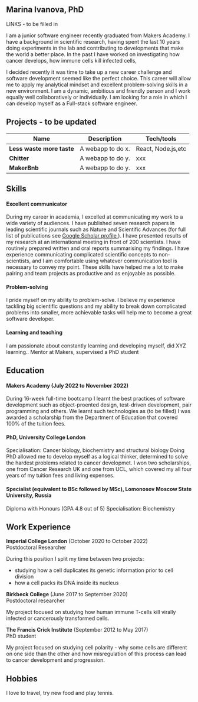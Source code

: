 ## Marina Ivanova, PhD

LINKS - to be filled in

I am a junior software engineer recently graduated from Makers Academy. I have a background in scientific research, having spent the last 10 years doing experiments in the lab and contributing to developments that make the world a better place. In the past I have worked on investigating how cancer develops, how immune cells kill infected cells, 

I decided recently it was time to take up a new career challenge and software development seemed like the perfect choice. This career will allow me to apply my analytical mindset and excellent problem-solving skills in a new environment. I am a dynamic, ambitious and friendly person and I work equally well collaboratively or individually. I am looking for a role in which I can develop myself as a Full-stack software engineer. 

## Projects - to be updated

| Name                         | Description       | Tech/tools         |
| ---------------------------- | ----------------- | ------------------ |
| **Less waste more taste**    | A webapp to do x. | React, Node.js,etc |
| **Chitter**                  | A webapp to do y. | xxx                |
| **MakerBnb**                 | A webapp to do y. | xxx                |

## Skills

#### Excellent communicator

During my career in academia, I excelled at communicating my work to a wide variety of audiences. I have published seven research papers in 
leading scientific journals such as Nature and Scientific Advances (for full list of publications see <a href='https://scholar.google.com/citations?user=AU4kCk8AAAAJ&hl=en'> Google Scholar profile </a> ). I have presented results of my research at an international meeting in front of 200 scientists. I have 
routinely prepared written and oral reports summarising my findings. I have experience communicating complicated scientific concepts 
to non-scientists, and I am comfortable using whatever communication tool is necessary to convey my point. These skills have helped me a lot to make pairing and team projects as productive and as enjoyable as possible. 

#### Problem-solving

I pride myself on my ability to problem-solve. I believe my experience tackling big scientific questions and my ability to break 
down complicated problems into smaller, more achievable tasks will help me to become a great software developer.

#### Learning and teaching

I am passionate about constantly learning and developing myself, did XYZ learning.. Mentor at Makers, supervised a PhD student

## Education

#### Makers Academy (July 2022 to November 2022)
During 16-week full-time bootcamp I learnt the best practices of software development such as object-proented design, test-driven development, pair programming and others. We learnt such technologies as (to be filled)
I was awarded a scholarship from the Department of Education that covered 100% of the tuition fees.

#### PhD, University College London 
Specialisation: Cancer biology, biochemistry and structural biology
Doing PhD allowed me to develop myself as a logical thinker, determined to solve the hardest problems related to cancer developmet.
I won two scholarships, one from Cancer Research UK and one from UCL, which covered my all four years of my tuition fees and living expenses.

#### Specialist (equivalent to BSc followed by MSc), Lomonosov Moscow State University, Russia
Diploma with Honours (GPA 4.8 out of 5)
Specialisation: Biochemistry

## Work Experience

**Imperial College London** (October 2020 to October 2022)  
Postdoctoral Researcher

During this position I split my time between two projects:
 - studying how a cell duplicates its genetic information prior to cell division
 - how a cell packs its DNA inside its nucleus

**Birkbeck College** (June 2017 to September 2020)  
Postdoctoral researcher

My project focused on studying how human immune T-cells kill virally infected or cancerously transformed cells.

**The Francis Crick Institute** (September 2012 to May 2017)  
PhD student

My project focused on studying cell polarity - why some cells are different on one side than the other and how misregulation of this process can lead to cancer development and progression.

## Hobbies

I love to travel, try new food and play tennis.
